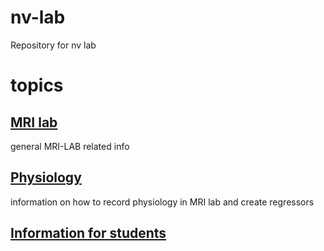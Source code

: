 # nv-lab
Repository for nv lab
# topics
## [MRI lab](mri_lab)
general MRI-LAB related info
## [Physiology](/physiology/)
information on how to record physiology in MRI lab and create regressors
## [Information for students](/students/)
